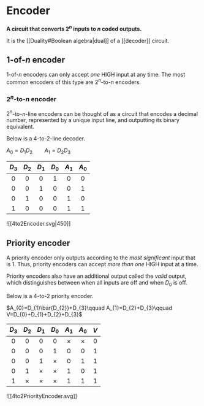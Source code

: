 # Encoder
**A circuit that converts $2^n$ inputs to $n$ coded outputs.**

It is the [[Duality#Boolean algebra|dual]] of a [[decoder]] circuit.

## $1$-of-$n$ encoder
$1$-of-$n$ encoders can only accept *one* HIGH input at any time. The most common encoders of this type are $2^n$-to-$n$ encoders.

### $2^n$-to-$n$ encoder
$2^n$-to-$n$-line encoders can be thought of as a circuit that encodes a decimal number, represented by a unique input line, and outputting its binary equivalent.

Below is a $4$-to-$2$-line decoder.

$A_{0}=D_{1}D_{2}\qquad A_{1}=D_{2}D_{3}$

| $D_{3}$ | $D_2$ | $D_1$ | $D_0$ | $A_1$ | $A_0$ |
|:-------:|:-----:|:-----:|:-----:|:-----:|:-----:|
|   $0$   |  $0$  |  $0$  |  $1$  |  $0$  |  $0$  |
|   $0$   |  $0$  |  $1$  |  $0$  |  $0$  |  $1$  |
|   $0$   |  $1$  |  $0$  |  $0$  |  $1$  |  $0$  |
|   $1$   |  $0$  |  $0$  |  $0$  |  $1$  |  $1$  |

![[4to2Encoder.svg|450]]

## Priority encoder
A priority encoder only outputs according to the *most significant* input that is $1$. Thus, priority encoders can accept *more than one* HIGH input at a time.

Priority encoders also have an additional output called the *valid* output, which distinguishes between when all inputs are off and when $D_0$ is off.

Below is a $4$-to-$2$ priority encoder.

$A_{0}=D_{1}\bar{D_{2}}+D_{3}\qquad A_{1}=D_{2}+D_{3}\qquad V=D_{0}+D_{1}+D_{2}+D_{3}$

| $D_{3}$ |  $D_2$   |  $D_1$   |  $D_0$   |  $A_1$   |  $A_0$   |   $V$    |
|:-------:|:--------:|:--------:|:--------:|:--------:|:--------:|:--------:|
|   $0$   |   $0$    |   $0$    |   $0$    | $\times$ | $\times$ | $0$ |
|   $0$   |   $0$    |   $0$    |   $1$    |   $0$    |   $0$    |    $1$      |
|   $0$   |   $0$    |   $1$    | $\times$ |   $0$    |   $1$    |     $1$     |
|   $0$   |   $1$    | $\times$ | $\times$ |   $1$    |   $0$    |      $1$    |
|   $1$   | $\times$ | $\times$ | $\times$ |   $1$    |   $1$    |     $1$     |

![[4to2PriorityEncoder.svg]]
